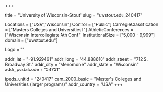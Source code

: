 
+++

title = "University of Wisconsin-Stout"
slug = "uwstout.edu_240417"

Locations = ["USA","Wisconsin"]
Control = ["Public"]
CarnegieClassification = ["Masters Colleges and Universities I"]
AthleticConferences = ["Wisconsin Intercollegiate Ath Conf"]
InstitutionalSize = ["5,000 - 9,999"]
domain = ["uwstout.edu"]

Logo = ""

addr_lat = "-91.929461"
addr_long = "44.888610"
addr_street = "712 S. Broadway St."
addr_city = "Menomonie"
addr_state = "Wisconsin"
addr_postalcode = "54751"

ipeds_unitid = "240417"
carn_2000_basic = "Master's Colleges and Universities (larger programs)"
addr_country = "USA"
+++
    
